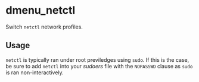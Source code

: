 # dmenu_netctl

Switch `netctl` network profiles.

## Usage

`netctl` is typically ran under root previledges using `sudo`. If this is the
case, be sure to add `netctl` into your *sudoers* file with the `NOPASSWD`
clause as `sudo` is ran non-interactively.

